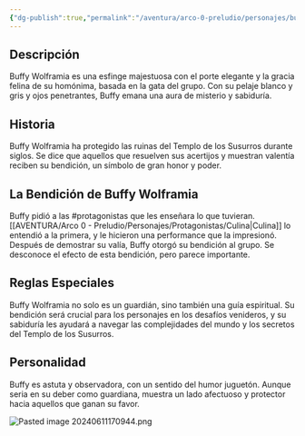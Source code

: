 ```yaml
---
{"dg-publish":true,"permalink":"/aventura/arco-0-preludio/personajes/buffy-wolframia/","dgPassFrontmatter":true,"noteIcon":""}
---
```


## Descripción
Buffy Wolframia es una esfinge majestuosa con el porte elegante y la gracia felina de su homónima, basada en la gata del grupo. Con su pelaje blanco y gris y ojos penetrantes, Buffy emana una aura de misterio y sabiduría.

## Historia
Buffy Wolframia ha protegido las ruinas del Templo de los Susurros durante siglos. Se dice que aquellos que resuelven sus acertijos y muestran valentía reciben su bendición, un símbolo de gran honor y poder.

## La Bendición de Buffy Wolframia
Buffy pidió a las #protagonistas que les enseñara lo que tuvieran. [[AVENTURA/Arco 0 - Preludio/Personajes/Protagonistas/Culina\|Culina]] lo entendió a la primera, y le hicieron una performance que la impresionó. Después de demostrar su valía, Buffy otorgó su bendición al grupo. Se desconoce el efecto de esta bendición, pero parece importante.

## Reglas Especiales 
Buffy Wolframia no solo es un guardián, sino también una guía espiritual. Su bendición será crucial para los personajes en los desafíos venideros, y su sabiduría les ayudará a navegar las complejidades del mundo y los secretos del Templo de los Susurros.

## Personalidad
Buffy es astuta y observadora, con un sentido del humor juguetón. Aunque seria en su deber como guardiana, muestra un lado afectuoso y protector hacia aquellos que ganan su favor.

![Pasted image 20240611170944.png](/img/user/imagenes/Pasted%20image%2020240611170944.png)